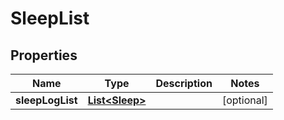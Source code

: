
# SleepList

## Properties
Name | Type | Description | Notes
------------ | ------------- | ------------- | -------------
**sleepLogList** | [**List&lt;Sleep&gt;**](Sleep.md) |  |  [optional]



